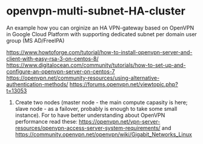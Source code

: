 # openvpn-multi-subnet-HA-cluster
An example how you can orginize an HA VPN-gateway based on OpenVPN in Google Cloud Platform with supporting dedicated subnet per domain user group (MS AD/FreeIPA)


https://www.howtoforge.com/tutorial/how-to-install-openvpn-server-and-client-with-easy-rsa-3-on-centos-8/
https://www.digitalocean.com/community/tutorials/how-to-set-up-and-configure-an-openvpn-server-on-centos-7
https://openvpn.net/community-resources/using-alternative-authentication-methods/
https://forums.openvpn.net/viewtopic.php?t=13053



1. Create two nodes (master node - the main compute capasity is here; slave node - as a failover, probably is enough to take some small instance). For to have better understanding about OpenVPN performance read these: https://openvpn.net/vpn-server-resources/openvpn-access-server-system-requirements/ and https://community.openvpn.net/openvpn/wiki/Gigabit_Networks_Linux
